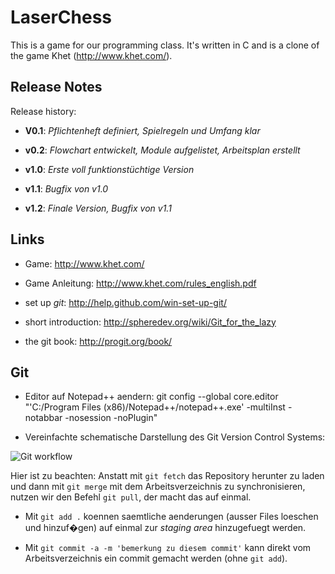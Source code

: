 ﻿LaserChess
==========

This is a game for our programming class.
It's written in C and is a clone of the game Khet (http://www.khet.com/).

Release Notes
-------------

Release history:

* **V0.1**: *Pflichtenheft definiert, Spielregeln und Umfang klar*

* **v0.2**: *Flowchart entwickelt, Module aufgelistet, Arbeitsplan erstellt*

* **v1.0**: *Erste voll funktionstüchtige Version*

* **v1.1**: *Bugfix von v1.0*

* **v1.2**: *Finale Version, Bugfix von v1.1*

Links
-----------

* Game: http://www.khet.com/

* Game Anleitung: http://www.khet.com/rules_english.pdf

* set up *git*: http://help.github.com/win-set-up-git/

* short introduction: http://spheredev.org/wiki/Git_for_the_lazy

* the git book: http://progit.org/book/


Git
-----------

* Editor auf Notepad++ aendern: git config --global core.editor "'C:/Program Files (x86)/Notepad++/notepad++.exe' -multiInst -notabbar -nosession -noPlugin"

* Vereinfachte schematische Darstellung des Git Version Control Systems:

![Git workflow](http://www.terminus-notfallmedizin.de/blog/wp-content/uploads/2011/01/local-remote.png)

Hier ist zu beachten: Anstatt mit `git fetch` das Repository herunter zu laden und dann mit `git merge` mit dem Arbeitsverzeichnis zu synchronisieren,
nutzen wir den Befehl `git pull`, der macht das auf einmal.

* Mit `git add .` koennen saemtliche aenderungen (ausser Files loeschen und hinzuf�gen) auf einmal zur *staging area* hinzugefuegt werden.

* Mit `git commit -a -m 'bemerkung zu diesem commit'` kann direkt vom Arbeitsverzeichnis ein commit gemacht werden (ohne `git add`).